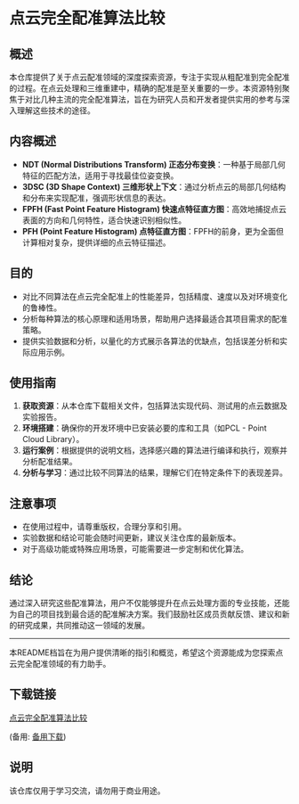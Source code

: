 # 点云完全配准算法比较

## 概述

本仓库提供了关于点云配准领域的深度探索资源，专注于实现从粗配准到完全配准的过程。在点云处理和三维重建中，精确的配准是至关重要的一步。本资源特别聚焦于对比几种主流的完全配准算法，旨在为研究人员和开发者提供实用的参考与深入理解这些技术的途径。

## 内容概述

- **NDT (Normal Distributions Transform) 正态分布变换**：一种基于局部几何特征的匹配方法，适用于寻找最佳位姿变换。
- **3DSC (3D Shape Context) 三维形状上下文**：通过分析点云的局部几何结构和分布来实现配准，强调形状信息的表达。
- **FPFH (Fast Point Feature Histogram) 快速点特征直方图**：高效地捕捉点云表面的方向和几何特性，适合快速识别相似性。
- **PFH (Point Feature Histogram) 点特征直方图**：FPFH的前身，更为全面但计算相对复杂，提供详细的点云特征描述。

## 目的

- 对比不同算法在点云完全配准上的性能差异，包括精度、速度以及对环境变化的鲁棒性。
- 分析每种算法的核心原理和适用场景，帮助用户选择最适合其项目需求的配准策略。
- 提供实验数据和分析，以量化的方式展示各算法的优缺点，包括误差分析和实际应用示例。

## 使用指南

1. **获取资源**：从本仓库下载相关文件，包括算法实现代码、测试用的点云数据及实验报告。
2. **环境搭建**：确保你的开发环境中已安装必要的库和工具（如PCL - Point Cloud Library）。
3. **运行案例**：根据提供的说明文档，选择感兴趣的算法进行编译和执行，观察并分析配准结果。
4. **分析与学习**：通过比较不同算法的结果，理解它们在特定条件下的表现差异。

## 注意事项

- 在使用过程中，请尊重版权，合理分享和引用。
- 实验数据和结论可能会随时间更新，建议关注仓库的最新版本。
- 对于高级功能或特殊应用场景，可能需要进一步定制和优化算法。

## 结论

通过深入研究这些配准算法，用户不仅能够提升在点云处理方面的专业技能，还能为自己的项目找到最合适的配准解决方案。我们鼓励社区成员贡献反馈、建议和新的研究成果，共同推动这一领域的发展。

---

本README档旨在为用户提供清晰的指引和概览，希望这个资源能成为您探索点云完全配准领域的有力助手。

## 下载链接
[点云完全配准算法比较](https://pan.quark.cn/s/e35676033304) 

(备用: [备用下载](https://pan.baidu.com/s/1Y2QBUdE1aM8GmTfp03V9Fw?pwd=1234))

## 说明

该仓库仅用于学习交流，请勿用于商业用途。
